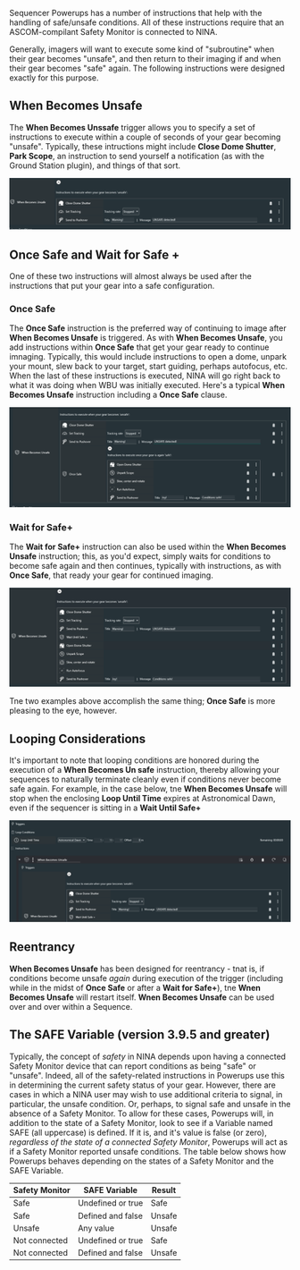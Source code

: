 Sequencer Powerups has a number of instructions that help with the handling of safe/unsafe conditions. All of these instructions require that an ASCOM-compilant Safety Monitor is connected to NINA.

Generally, imagers will want to execute some kind of "subroutine" when their gear becomes "unsafe", and then  return to their imaging if and when their gear becomes "safe" again. The following instructions were designed exactly for this purpose.

## When Becomes Unsafe

The **When Becomes Unssafe** trigger allows you to specify a set of instructions to execute within a couple of seconds of your gear becoming "unsafe". Typically, these intructions might include **Close Dome Shutter**, **Park Scope**, an instruction to send yourself a notification (as with the Ground Station plugin), and things of that sort.

![](WBU.png)

## Once Safe and Wait for Safe +

One of these two instructions will almost always be used after the instructions that put your gear into a safe configuration.

### Once Safe

The **Once Safe** instruction is the preferred way of continuing to image after **When Becomes Unsafe** is triggered.  As with **When Becomes Unsafe**, you add instructions within **Once Safe** that get your gear ready to continue imnaging.  Typically, this would include instructions to open a dome, unpark your mount, slew back to your target, start guiding, perhaps autofocus, etc.   When the last of these instructions is executed, NINA will go right back to what it was doing when WBU was initially executed.   Here's a typical **When Becomes Unsafe** instruction including a **Once Safe** clause.

![](OnceSafe.png)

### Wait for Safe+

The **Wait for Safe+** instruction can also be used within the **When Becomes Unsafe** instruction; this, as you'd expect, simply waits for conditions to become safe again and then continues, typically with instructions, as with **Once Safe**, that ready your gear for continued imaging.

![](WaitUntilSafe.png)

Tne two examples above accomplish the same thing; **Once Safe** is more pleasing to the eye, however.

## Looping Considerations

It's important to note that looping conditions are honored during the execution of a **When Becomes Un safe** instruction, thereby allowing your sequences to naturally terminate cleanly even if conditions never become safe again.  For example, in the case below, tne **When Becomes Unsafe** will stop when the enclosing **Loop Until Time** expires at Astronomical Dawn, even if the sequencer is sitting in a **Wait Until Safe+**

![](WBULoop.png)

## Reentrancy

**When Becomes Unsafe** has been designed for reentrancy - tnat is, if conditions become unsafe *again* during execution of the trigger (including while in the midst of **Once Safe** or after a **Wait for Safe+**), tne **Wnen Becomes Unsafe** will restart itself. **Wnen Becomes Unsafe** can be used over and over within a Sequence.

## The **SAFE** Variable (version 3.9.5 and greater)

Typically, the concept of *safety* in NINA depends upon having a connected Safety Monitor device that can report conditions as being "safe" or "unsafe". Indeed, all of the safety-related instructions in Powerups use this in determining the current safety status of your gear. However, there are cases in which a NINA user may wish to use additional criteria to signal, in particular, the unsafe condition. Or, perhaps, to signal safe and unsafe in the absence of a Safety Monitor. To allow for these cases, Powerups will, in addition to the state of a Safety Monitor, look to see if a Variable named SAFE (all uppercase) is defined.  If it is, and it's value is false (or zero), *regardless of the state of a connected Safety Monitor*, Powerups will act as if a Safety Monitor reported unsafe conditions. The table below shows how Powerups behaves depending on the states of a Safety Monitor and the SAFE Variable.


| Safety Monitor     | SAFE Variable           |     Result     |
| ----------- | -------------------- | -------------- |
| Safe      | Undefined or true | Safe  |
| Safe      | Defined and false | Unsafe  |
| Unsafe     | Any value | Unsafe  |
| Not connected     | Undefined or true | Safe |
| Not connected     | Defined and false | Unsafe  |


